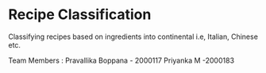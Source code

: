 # Recipe Classification

Classifying recipes based on ingredients into continental i.e, Italian, Chinese etc. 

Team Members :
Pravallika Boppana - 2000117
Priyanka M -2000183